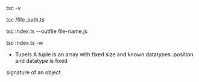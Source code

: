tsc -v

tsc /file_path.ts

tsc index.ts --outfile file-name.js

tsc index.ts -w


- Tupels
   A tuple is an array with fixed size and known datatypes.
   position and datatype is fixed


signature of an object